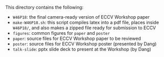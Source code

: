 This directory contains the following:
- `W46P18`: the final camera-ready version of ECCV Workshop paper
- `make-W46P18.sh`: this script compiles latex into a pdf file, places inside `W46P18/`, and also makes a zipped file ready for submission to ECCV
- `figures`: common figures for `paper` and `poster`
- `paper`: source files for ECCV Workshop paper to be reviewed
- `poster`: source files for ECCV Workshop poster (presented by Dang)
- `talk-slide`: pptx slide deck to present at the Workshop (by Dang)
